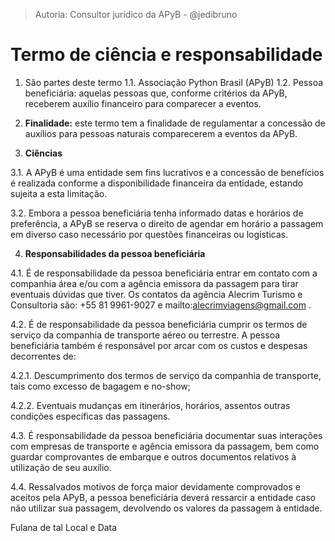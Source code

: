 > Autoria: Consultor jurídico da APyB - @jedibruno

# Termo de ciência e responsabilidade

1. São partes deste termo
1.1. Associação Python Brasil (APyB)
1.2. Pessoa beneficiária: aquelas pessoas que, conforme critérios da APyB, receberem auxílio financeiro para comparecer a eventos. 

2. **Finalidade:** este termo tem a finalidade de regulamentar a concessão de auxílios para pessoas naturais comparecerem a eventos da APyB.

3. **Ciências**

3.1. A APyB é uma entidade sem fins lucrativos e a concessão de benefícios é realizada conforme a disponibilidade financeira da entidade, estando sujeita a esta limitação. 

3.2. Embora a pessoa beneficiária tenha informado datas e horários de preferência, a APyB se reserva o direito de agendar em horário a passagem em diverso caso necessário por questões financeiras ou logísticas.

4. **Responsabilidades da pessoa beneficiária**

4.1. É de responsabilidade da pessoa beneficiária entrar em contato com a companhia área e/ou com a agência emissora da passagem para tirar eventuais dúvidas que tiver. Os contatos da agência Alecrim Turismo e Consultoria são: +55 81 9961-9027 e mailto:alecrimviagens@gmail.com . 

4.2. É de responsabilidade da pessoa beneficiária cumprir os termos de serviço da companhia de transporte aéreo ou terrestre. A pessoa beneficiária também é responsável por arcar com os custos e despesas decorrentes de: 

4.2.1. Descumprimento dos termos de serviço da companhia de transporte, tais como excesso de bagagem e no-show;

4.2.2. Eventuais mudanças em itinerários, horários, assentos outras condições específicas das passagens.

4.3. É responsabilidade da pessoa beneficiária documentar suas interações com empresas de transporte e agência emissora da passagem, bem como guardar comprovantes de embarque e outros documentos relativos à utilização de seu auxílio.

4.4. Ressalvados motivos de força maior devidamente comprovados e aceitos pela APyB, a pessoa beneficiária deverá ressarcir a entidade caso não utilizar sua passagem, devolvendo os valores da passagem à entidade.

Fulana de tal
Local e Data